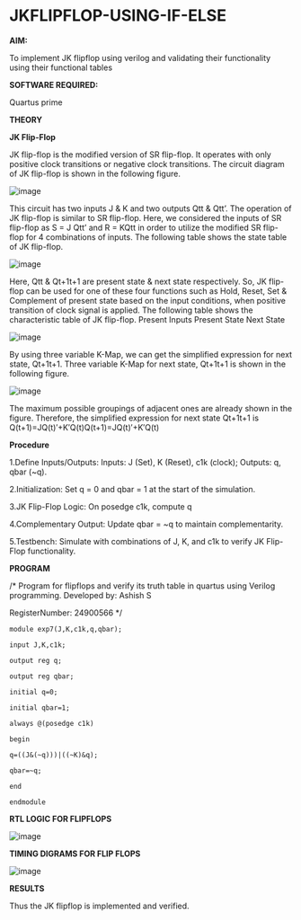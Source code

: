 # JKFLIPFLOP-USING-IF-ELSE

**AIM:** 

To implement  JK flipflop using verilog and validating their functionality using their functional tables

**SOFTWARE REQUIRED:**

Quartus prime

**THEORY**

**JK Flip-Flop**

JK flip-flop is the modified version of SR flip-flop. It operates with only positive clock transitions or negative clock transitions. The circuit diagram of JK flip-flop is shown in the following figure.

![image](https://github.com/naavaneetha/JKFLIPFLOP-USING-IF-ELSE/assets/154305477/a649c30b-232b-4558-b188-fd6c09845180)


This circuit has two inputs J & K and two outputs Qtt & Qtt’. The operation of JK flip-flop is similar to SR flip-flop. Here, we considered the inputs of SR flip-flop as S = J Qtt’ and R = KQtt in order to utilize the modified SR flip-flop for 4 combinations of inputs. The following table shows the state table of JK flip-flop.

![image](https://github.com/naavaneetha/JKFLIPFLOP-USING-IF-ELSE/assets/154305477/c4360742-e8a8-4937-b089-c46c0433f9a3)

 
Here, Qtt & Qt+1t+1 are present state & next state respectively. So, JK flip-flop can be used for one of these four functions such as Hold, Reset, Set & Complement of present state based on the input conditions, when positive transition of clock signal is applied. The following table shows the characteristic table of JK flip-flop. Present Inputs Present State Next State
 
![image](https://github.com/naavaneetha/JKFLIPFLOP-USING-IF-ELSE/assets/154305477/6c275261-a6d5-4c37-a3a7-1e88ca11c4cd)

By using three variable K-Map, we can get the simplified expression for next state, Qt+1t+1. Three variable K-Map for next state, Qt+1t+1 is shown in the following figure.
 
![image](https://github.com/naavaneetha/JKFLIPFLOP-USING-IF-ELSE/assets/154305477/5174f41b-0ce0-4329-a372-6d1943ea6673)

The maximum possible groupings of adjacent ones are already shown in the figure. Therefore, the simplified expression for next state Qt+1t+1 is Q(t+1)=JQ(t)′+K′Q(t)Q(t+1)=JQ(t)′+K′Q(t)

**Procedure**

1.Define Inputs/Outputs: Inputs: J (Set), K (Reset), c1k (clock); Outputs: q, qbar (~q).

2.Initialization: Set q = 0 and qbar = 1 at the start of the simulation.

3.JK Flip-Flop Logic: On posedge c1k, compute q

4.Complementary Output: Update qbar = ~q to maintain complementarity.

5.Testbench: Simulate with combinations of J, K, and c1k to verify JK Flip-Flop functionality.


**PROGRAM**

/* Program for flipflops and verify its truth table in quartus using Verilog programming. Developed by: Ashish S

RegisterNumber: 24900566
*/
```
module exp7(J,K,c1k,q,qbar);

input J,K,c1k;

output reg q;

output reg qbar;

initial q=0;

initial qbar=1;

always @(posedge c1k)

begin

q=((J&(~q)))|((~K)&q);

qbar=~q;

end

endmodule
```

**RTL LOGIC FOR FLIPFLOPS**

![image](https://github.com/user-attachments/assets/15a4d9df-2f74-465c-a531-4b403969b2d1)


**TIMING DIGRAMS FOR FLIP FLOPS**

![image](https://github.com/user-attachments/assets/6fa841f9-136d-4150-a648-05f3faedaa35)


**RESULTS**

Thus the JK flipflop is implemented and verified.
